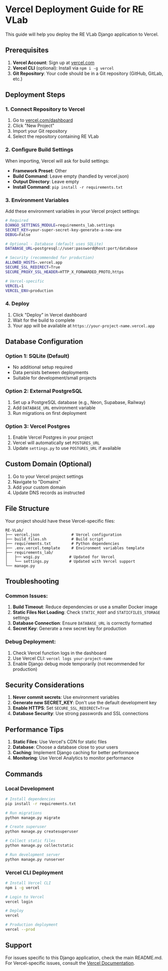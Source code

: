# Vercel Deployment Guide for RE VLab

This guide will help you deploy the RE VLab Django application to Vercel.

## Prerequisites

1. **Vercel Account**: Sign up at [vercel.com](https://vercel.com)
2. **Vercel CLI** (optional): Install via `npm i -g vercel`
3. **Git Repository**: Your code should be in a Git repository (GitHub, GitLab, etc.)

## Deployment Steps

### 1. Connect Repository to Vercel

1. Go to [vercel.com/dashboard](https://vercel.com/dashboard)
2. Click "New Project"
3. Import your Git repository
4. Select the repository containing RE VLab

### 2. Configure Build Settings

When importing, Vercel will ask for build settings:

- **Framework Preset**: Other
- **Build Command**: Leave empty (handled by vercel.json)
- **Output Directory**: Leave empty
- **Install Command**: `pip install -r requirements.txt`

### 3. Environment Variables

Add these environment variables in your Vercel project settings:

```bash
# Required
DJANGO_SETTINGS_MODULE=requirements_lab.settings
SECRET_KEY=your-super-secret-key-generate-a-new-one
DEBUG=False

# Optional - Database (default uses SQLite)
DATABASE_URL=postgresql://user:password@host:port/database

# Security (recommended for production)
ALLOWED_HOSTS=.vercel.app
SECURE_SSL_REDIRECT=True
SECURE_PROXY_SSL_HEADER=HTTP_X_FORWARDED_PROTO,https

# Vercel-specific
VERCEL=1
VERCEL_ENV=production
```

### 4. Deploy

1. Click "Deploy" in Vercel dashboard
2. Wait for the build to complete
3. Your app will be available at `https://your-project-name.vercel.app`

## Database Configuration

### Option 1: SQLite (Default)
- No additional setup required
- Data persists between deployments
- Suitable for development/small projects

### Option 2: External PostgreSQL
1. Set up a PostgreSQL database (e.g., Neon, Supabase, Railway)
2. Add `DATABASE_URL` environment variable
3. Run migrations on first deployment

### Option 3: Vercel Postgres
1. Enable Vercel Postgres in your project
2. Vercel will automatically set `POSTGRES_URL`
3. Update `settings.py` to use `POSTGRES_URL` if available

## Custom Domain (Optional)

1. Go to your Vercel project settings
2. Navigate to "Domains"
3. Add your custom domain
4. Update DNS records as instructed

## File Structure

Your project should have these Vercel-specific files:

```
RE-VLab/
├── vercel.json              # Vercel configuration
├── build_files.sh           # Build script
├── requirements.txt         # Python dependencies
├── .env.vercel.template     # Environment variables template
├── requirements_lab/
│   ├── wsgi.py             # Updated for Vercel
│   └── settings.py         # Updated with Vercel support
└── manage.py
```

## Troubleshooting

### Common Issues:

1. **Build Timeout**: Reduce dependencies or use a smaller Docker image
2. **Static Files Not Loading**: Check `STATIC_ROOT` and `STATICFILES_STORAGE` settings
3. **Database Connection**: Ensure `DATABASE_URL` is correctly formatted
4. **Secret Key**: Generate a new secret key for production

### Debug Deployment:

1. Check Vercel function logs in the dashboard
2. Use Vercel CLI: `vercel logs your-project-name`
3. Enable Django debug mode temporarily (not recommended for production)

## Security Considerations

1. **Never commit secrets**: Use environment variables
2. **Generate new SECRET_KEY**: Don't use the default development key
3. **Enable HTTPS**: Set `SECURE_SSL_REDIRECT=True`
4. **Database Security**: Use strong passwords and SSL connections

## Performance Tips

1. **Static Files**: Use Vercel's CDN for static files
2. **Database**: Choose a database close to your users
3. **Caching**: Implement Django caching for better performance
4. **Monitoring**: Use Vercel Analytics to monitor performance

## Commands

### Local Development
```bash
# Install dependencies
pip install -r requirements.txt

# Run migrations
python manage.py migrate

# Create superuser
python manage.py createsuperuser

# Collect static files
python manage.py collectstatic

# Run development server
python manage.py runserver
```

### Vercel CLI Deployment
```bash
# Install Vercel CLI
npm i -g vercel

# Login to Vercel
vercel login

# Deploy
vercel

# Production deployment
vercel --prod
```

## Support

For issues specific to this Django application, check the main README.md.
For Vercel-specific issues, consult the [Vercel Documentation](https://vercel.com/docs).
